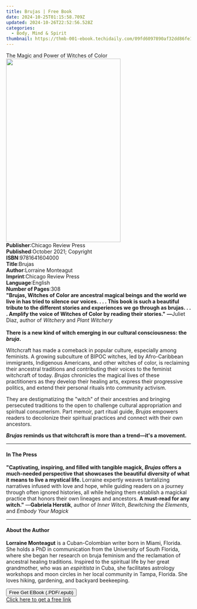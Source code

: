 ```yaml
---
title: Brujas | Free Book
date: 2024-10-25T01:15:58.709Z
updated: 2024-10-26T22:52:56.528Z
categories:
  - Body, Mind & Spirit
thumbnail: https://thmb-001-ebook.techidaily.com/09fd6097890af32dd86fe1057b8f20e0c27f41d298e9e8c1a74dd7da58e37bab.jpg
---
```

<main id="book-container">
  <div class="flex flex-col">
    <div class="book-brief flex-1 py-6 px-4 sm:p-6 md:py-10 md:px-8">
      <!-- brief-->
      <div class="book-brief-main">The Magic and Power of Witches of Color</div>
    </div>
    <div
      class="book-meta-info flex-1 grid gap-4 col-start-1 col-end-3 row-start-1 sm:mb-6 sm:grid-cols-4 lg:gap-6 lg:col-start-2 lg:row-end-6 lg:row-span-6 lg:mb-0"
    >
      <div
        class="book-meta-info-left place-content-center mt-4 p-4 text-sm leading-6 col-start-2 col-span-2 dark:text-slate-400"
      >
        <img
          class="w-full h-500 object-cover rounded-lg sm:h-255 sm:col-span-2 lg:col-span-full"
          src="https://img-001-ebook.techidaily.com/f0019075b738dd14f9301f1db68c842b51ca76456eff383910b70faff9b42fcd.jpg"
          alt=""
          width="312"
          height="500"
        />
      </div>
      <div
        class="book-meta-info-right mt-2 col-start-1 row-start-2 col-span-3 self-center"
      >
        <!-- meta data  -->
        <div class="flex flex-col px-4 md:px-8">
          <div class="flex-1">
            <strong>Publisher</strong>:<span class="px-2"
              >Chicago Review Press</span
            >
          </div>
          <div class="flex-1">
            <strong>Published</strong>:<span class="px-2"
              >October 2021; Copyright</span
            >
          </div>
          <div class="flex-1">
            <strong>ISBN</strong>:<span class="px-2">9781641604000</span>
          </div>
          <div class="flex-1">
            <strong>Title</strong>:<span class="px-2">Brujas</span>
          </div>
          <div class="flex-1">
            <strong>Author</strong>:<span class="px-2">Lorraine Monteagut</span>
          </div>
          <div class="flex-1">
            <strong>Imprint</strong>:<span class="px-2"
              >Chicago Review Press</span
            >
          </div>
          <div class="flex-1">
            <strong>Language</strong>:<span class="px-2">English</span>
          </div>
          <div class="flex-1">
            <strong>Number of Pages</strong>:<span class="px-2">308</span>
          </div>
        </div>
      </div>
    </div>
    <div class="book-description flex-1 py-6 px-4 sm:p-6 md:py-10 md:px-8">
      <div class="book-description-main">
        <div accordion-content="" id="description">
          <b
            >"Brujas, Witches of Color are ancestral magical beings and the
            world we live in has tried to silence our voices. . . . This book is
            such a beautiful tribute to the different stories and experiences we
            go through as brujas. . . . Amplify the voice of Witches of Color by
            reading their stories."</b
          >
          <b>—</b>Juliet Diaz, author of <i>Witchery</i> and
          <i>Plant Witchery</i><br /><br /><b
            >There is a new kind of witch emerging in our cultural
            consciousness: the <i>bruja</i>.</b
          >
          <p>
            Witchcraft has made a comeback in popular culture, especially among
            feminists. A growing subculture of BIPOC witches, led by
            Afro-Caribbean immigrants, Indigenous Americans, and other witches
            of color, is reclaiming their ancestral traditions and contributing
            their voices to the feminist witchcraft of today.
            <i>Brujas</i> chronicles the magical lives of these practitioners as
            they develop their healing arts, express their progressive politics,
            and extend their personal rituals into community activism.
          </p>
          <p>
            They are destigmatizing the "witch" of their ancestries and bringing
            persecuted traditions to the open to challenge cultural
            appropriation and spiritual consumerism. Part memoir, part ritual
            guide,<i> Brujas</i> empowers readers to decolonize their spiritual
            practices and connect with their own ancestors.
          </p>
          <b
            ><i>Brujas</i> reminds us that witchcraft is more than a trend—it's
            a movement.</b
          >
        </div>
        <div class="accordion-fader"></div>
      </div>
    </div>
    <div class="book-excerpts flex-1 py-6 px-4 sm:p-6 md:py-10 md:px-8">
      <!-- excerpts-->
      <div class="book-excerpts-main">
        <hr />
        <h4 class="placeholder placeholder-heading">
          <span>In The Press</span>
        </h4>
        <p>
          <b
            >"Captivating, inspiring, and filled with tangible magick,
            <i>Brujas</i> offers a much-needed perspective that showcases the
            beautiful diversity of what it means to live a mystical life. </b
          >Lorraine expertly weaves tantalizing narratives infused with love and
          hope, while guiding readers on a journey through often ignored
          histories, all while helping them establish a magickal practice that
          honors their own lineages and ancestors.
          <b>A must-read for any witch."</b> —<b>Gabriela Herstik</b>, author of
          <i>Inner Witch</i>,<i> Bewitching the Elements</i>, and
          <i>Embody Your Magick</i>
        </p>
      </div>
    </div>
    <div class="book-about-author flex-1 py-6 px-4 sm:p-6 md:py-10 md:px-8">
      <!-- about author-->
      <div class="book-main-author-main">
        <hr />
        <h4 class="placeholder placeholder-heading">
          <span>About the Author</span>
        </h4>
        <p>
          <b>Lorraine Monteagut</b> is a Cuban-Colombian writer born in Miami,
          Florida. She holds a PhD in communication from the University of South
          Florida, where she began her research on bruja feminism and the
          reclamation of ancestral healing traditions. Inspired to the spiritual
          life by her great grandmother, who was an <i>espiritista</i> in Cuba,
          she facilitates astrology workshops and moon circles in her local
          community in Tampa, Florida. She loves hiking, gardening, and backyard
          beekeeping.
        </p>
      </div>
    </div>
    <div class="book-free-get flex-1 py-6 px-4 sm:p-6 md:py-10 md:px-8">
      <button
        id="btn-free-get"
        class="bg-blue-500 hover:bg-blue-700 text-white font-bold py-2 px-4 rounded"
      >
        Free Get EBook (.PDF/.epub)
      </button>
      <div id="countdown-display" class="px-2 text-lg mt-2"></div>
      <a
        id="free-link"
        class="hidden bg-blue-500 hover:bg-blue-700 text-white font-bold py-2 px-4 rounded"
        href="https://www.ebooks.com/en-us/book/210236747/brujas/lorraine-monteagut/"
        target="_blank"
        >Click here to get a free link</a
      >
    </div>
    <script>
      let countdownTime = 0;
      let countdownInterval = null;
      document
        .getElementById('btn-free-get')
        .addEventListener('click', startCountdown);
      function startCountdown() {
        countdownTime = new Date().getTime() + 60000 * 3;
        countdownInterval = setInterval(updateCountdown, 1000);
        document.getElementById('btn-free-get').disabled = true;
        document
          .getElementById('btn-free-get')
          .classList.add('bg-gray-500', 'cursor-not-allowed');
      }
      function updateCountdown() {
        let currentTime = new Date().getTime();
        let timeLeft = countdownTime - currentTime;
        let secondsLeft = Math.floor(timeLeft / 1000);
        document.getElementById('countdown-display').innerHTML =
          `Remaining time: ${secondsLeft} seconds.`;
        if (secondsLeft <= 0) {
          clearInterval(countdownInterval);
          document.getElementById('btn-free-get').classList.add('hidden');
          document.getElementById('free-link').classList.remove('hidden');
          document.getElementById('countdown-display').innerHTML = '';
        }
      }
    </script>
  </div>
</main>

<ins class="adsbygoogle"
      style="display:block"
      data-ad-client="ca-pub-7571918770474297"
      data-ad-slot="8358498916"
      data-ad-format="auto"
      data-full-width-responsive="true"></ins>
    
